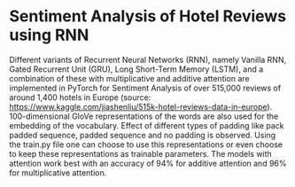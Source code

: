 # Sentiment Analysis of Hotel Reviews using RNN
Different variants of Recurrent Neural Networks (RNN), namely Vanilla RNN, Gated Recurrent Unit (GRU), Long Short-Term Memory (LSTM), and a combination of these with multiplicative and additive attention are implemented in PyTorch for Sentiment Analysis of over 515,000 reviews of around 1,400 hotels in Europe (source: https://www.kaggle.com/jiashenliu/515k-hotel-reviews-data-in-europe). 100-dimensional GloVe representations of the words are also used for the embedding of the vocabulary. Effect of different types of padding like pack padded sequence, padded sequence and no padding is observed. Using the train.py file one can choose to use this representations or even choose to keep these representations as trainable parameters. The models with attention work best with an accuracy of 94% for additive attention and 96% for multiplicative attention.
